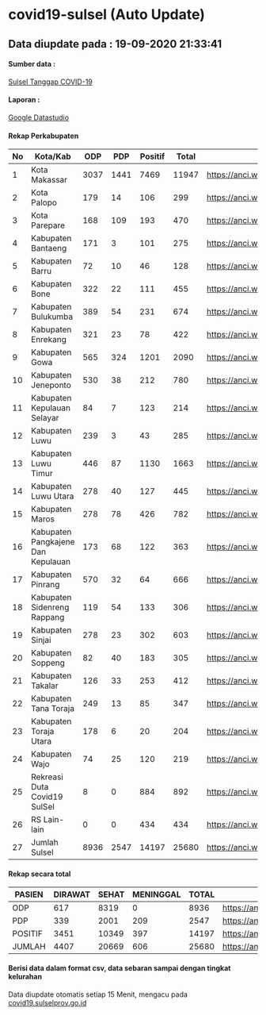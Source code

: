 
# covid19-sulsel (Auto Update)

## Data diupdate pada : 19-09-2020 21:33:41

#### Sumber data :
[Sulsel Tanggap COVID-19](https://covid19.sulselprov.go.id)

#### Laporan :
[Google Datastudio](https://datastudio.google.com/s/jythWGc1j4w)

#### Rekap Perkabupaten 
|No|Kota/Kab|ODP|PDP|Positif|Total|Link|
| --- | --- | --- | --- | --- | --- | --- |
|1|Kota Makassar|3037|1441|7469|11947|https://anci.web.id/cor/kota_makassar|
|2|Kota Palopo|179|14|106|299|https://anci.web.id/cor/kota_palopo|
|3|Kota Parepare|168|109|193|470|https://anci.web.id/cor/kota_parepare|
|4|Kabupaten Bantaeng|171|3|101|275|https://anci.web.id/cor/kabupaten_bantaeng|
|5|Kabupaten Barru|72|10|46|128|https://anci.web.id/cor/kabupaten_barru|
|6|Kabupaten Bone|322|22|111|455|https://anci.web.id/cor/kabupaten_bone|
|7|Kabupaten Bulukumba|389|54|231|674|https://anci.web.id/cor/kabupaten_bulukumba|
|8|Kabupaten Enrekang|321|23|78|422|https://anci.web.id/cor/kabupaten_enrekang|
|9|Kabupaten Gowa|565|324|1201|2090|https://anci.web.id/cor/kabupaten_gowa|
|10|Kabupaten Jeneponto|530|38|212|780|https://anci.web.id/cor/kabupaten_jeneponto|
|11|Kabupaten Kepulauan Selayar|84|7|123|214|https://anci.web.id/cor/kabupaten_kepulauan_selayar|
|12|Kabupaten Luwu|239|3|43|285|https://anci.web.id/cor/kabupaten_luwu|
|13|Kabupaten Luwu Timur|446|87|1130|1663|https://anci.web.id/cor/kabupaten_luwu_timur|
|14|Kabupaten Luwu Utara|278|40|127|445|https://anci.web.id/cor/kabupaten_luwu_utara|
|15|Kabupaten Maros|278|78|426|782|https://anci.web.id/cor/kabupaten_maros|
|16|Kabupaten Pangkajene Dan Kepulauan|173|68|122|363|https://anci.web.id/cor/kabupaten_pangkajene_dan_kepulauan|
|17|Kabupaten Pinrang|570|32|64|666|https://anci.web.id/cor/kabupaten_pinrang|
|18|Kabupaten Sidenreng Rappang|119|54|133|306|https://anci.web.id/cor/kabupaten_sidenreng_rappang|
|19|Kabupaten Sinjai|278|23|302|603|https://anci.web.id/cor/kabupaten_sinjai|
|20|Kabupaten Soppeng|82|40|183|305|https://anci.web.id/cor/kabupaten_soppeng|
|21|Kabupaten Takalar|126|33|253|412|https://anci.web.id/cor/kabupaten_takalar|
|22|Kabupaten Tana Toraja|249|13|85|347|https://anci.web.id/cor/kabupaten_tana_toraja|
|23|Kabupaten Toraja Utara|178|6|20|204|https://anci.web.id/cor/kabupaten_toraja_utara|
|24|Kabupaten Wajo|74|25|120|219|https://anci.web.id/cor/kabupaten_wajo|
|25|Rekreasi Duta Covid19 SulSel|8|0|884|892|https://anci.web.id/cor/rekreasi_duta_covid19_sulsel|
|26|RS Lain-lain|0|0|434|434|https://anci.web.id/cor/rs_lain-lain|
|27|Jumlah Sulsel|8936|2547|14197|25680|https://anci.web.id/cor/jumlah_sulsel|

#### Rekap secara total

| PASIEN | DIRAWAT | SEHAT | MENINGGAL | TOTAL | LINK |
| ---- | -------- | ---- | ---- |  ---- | ---- |
| ODP | 617 | 8319 | 0 | 8936 | https://anci.web.id/cor/odp_detail.html |
| PDP | 339 | 2001 | 209 | 2547 | https://anci.web.id/cor/pdp_detail.html |
| POSITIF | 3451 | 10349 | 397 | 14197 | https://anci.web.id/cor/positif_detail.html |
| JUMLAH | 4407 | 20669 | 606 | 25680 | https://anci.web.id/cor/jumlah_sulsel/ |

 
#### Berisi data dalam format csv, data sebaran sampai dengan tingkat kelurahan

Data diupdate otomatis setiap 15 Menit, mengacu pada [covid19.sulselprov.go.id](https://covid19.sulselprov.go.id)

